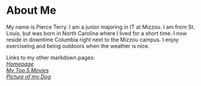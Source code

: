 # About Me
<p> My name is Pierce Terry. I am a junior majoring in IT at Mizzou. I am from St. Louis, but was born in North Carolina where I lived for a short time. I now reside in downtime Columbia right next to the Mizzou campus. I enjoy exerciseing and being outdoors when the weather is nice. </p>

 Links to my other markdown pages: 
 \
 [<em>Homepage</em>](README.md)
 \
[<em>My Top 5 Movies</em>](List.md)
\
[<em> Picture of my Dog </em>](Picture.md)

